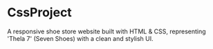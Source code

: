 # CssProject
A responsive shoe store website built with HTML &amp; CSS, representing 'Thela 7' (Seven Shoes) with a clean and stylish UI.
